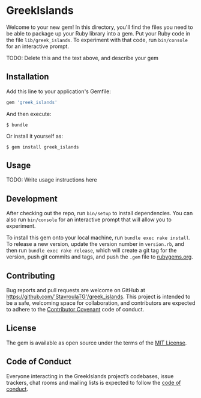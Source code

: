 # GreekIslands

Welcome to your new gem! In this directory, you'll find the files you need to be able to package up your Ruby library into a gem. Put your Ruby code in the file `lib/greek_islands`. To experiment with that code, run `bin/console` for an interactive prompt.

TODO: Delete this and the text above, and describe your gem

## Installation

Add this line to your application's Gemfile:

```ruby
gem 'greek_islands'
```

And then execute:

    $ bundle

Or install it yourself as:

    $ gem install greek_islands

## Usage

TODO: Write usage instructions here

## Development

After checking out the repo, run `bin/setup` to install dependencies. You can also run `bin/console` for an interactive prompt that will allow you to experiment.

To install this gem onto your local machine, run `bundle exec rake install`. To release a new version, update the version number in `version.rb`, and then run `bundle exec rake release`, which will create a git tag for the version, push git commits and tags, and push the `.gem` file to [rubygems.org](https://rubygems.org).

## Contributing

Bug reports and pull requests are welcome on GitHub at https://github.com/'StavroulaTG'/greek_islands. This project is intended to be a safe, welcoming space for collaboration, and contributors are expected to adhere to the [Contributor Covenant](http://contributor-covenant.org) code of conduct.

## License

The gem is available as open source under the terms of the [MIT License](https://opensource.org/licenses/MIT).

## Code of Conduct

Everyone interacting in the GreekIslands project’s codebases, issue trackers, chat rooms and mailing lists is expected to follow the [code of conduct](https://github.com/'StavroulaTG'/greek_islands/blob/master/CODE_OF_CONDUCT.md).
